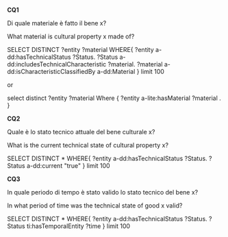 **CQ1**

Di quale materiale è fatto il bene x?

What material is cultural property x made of?

SELECT DISTINCT ?entity ?material WHERE{
?entity a-dd:hasTechnicalStatus ?Status.
?Status a-dd:includesTechnicalCharacteristic ?material.
?material a-dd:isCharacteristicClassifiedBy a-dd:Material
}
limit 100

or

select distinct ?entity ?material Where {
?entity a-lite:hasMaterial ?material .
}


**CQ2**

Quale è lo stato tecnico attuale del bene culturale x?

What is the current technical state of cultural property x?

SELECT DISTINCT * WHERE{
?entity a-dd:hasTechnicalStatus ?Status.
?Status a-dd:current "true"
}
limit 100


**CQ3**

In quale periodo di tempo è stato valido lo stato tecnico del bene x?

In what period of time was the technical state of good x valid?

SELECT DISTINCT * WHERE{
?entity a-dd:hasTechnicalStatus ?Status.
?Status ti:hasTemporalEntity ?time
}
limit 100

